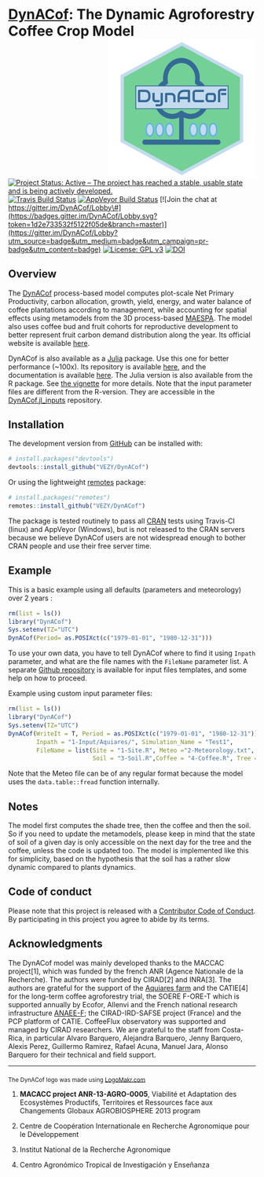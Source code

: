
<!-- README.md is generated from README.Rmd. Please edit that file -->

# [DynACof](https://vezy.github.io/DynACof): The Dynamic Agroforestry Coffee Crop Model <img src="man/figures/logo.png" alt="logo" width="300" align="right" />

[![Project Status: Active – The project has reached a stable, usable
state and is being actively
developed.](http://www.repostatus.org/badges/latest/active.svg)](http://www.repostatus.org/#active)
[![Travis Build
Status](https://travis-ci.com/VEZY/DynACof.svg?branch=master)](https://travis-ci.com/VEZY/DynACof)
[![AppVeyor Build
Status](https://ci.appveyor.com/api/projects/status/github/VEZY/DynACof?branch=master&svg=true)](https://ci.appveyor.com/project/VEZY/DynACof)
[![Join the chat at
https://gitter.im/DynACof/Lobby\#](https://badges.gitter.im/DynACof/Lobby.svg?token=1d2e733532f5122f05de&branch=master)](https://gitter.im/DynACof/Lobby?utm_source=badge&utm_medium=badge&utm_campaign=pr-badge&utm_content=badge)
[![License: GPL
v3](https://img.shields.io/badge/License-GPL%20v3-blue.svg)](https://www.gnu.org/licenses/gpl-3.0)
[![DOI](https://zenodo.org/badge/DOI/10.5281/zenodo.1256816.svg)](https://doi.org/10.5281/zenodo.1256816)

## Overview

The [DynACof](https://vezy.github.io/DynACof) process-based model
computes plot-scale Net Primary Productivity, carbon allocation, growth,
yield, energy, and water balance of coffee plantations according to
management, while accounting for spatial effects using metamodels from
the 3D process-based [MAESPA](https://maespa.github.io/). The model also
uses coffee bud and fruit cohorts for reproductive development to better
represent fruit carbon demand distribution along the year. Its official
website is available [here](https://vezy.github.io/DynACof).

DynACof is also available as a [Julia](https://julialang.org/) package.
Use this one for better performance (\~100x). Its repository is
available [here](https://github.com/VEZY/DynACof.jl), and the
documentation is available
[here](https://vezy.github.io/DynACof.jl/dev/). The Julia version is
also available from the R package. See [the
vignette](https://vezy.github.io/DynACof/articles/julia-version.html)
for more details. Note that the input parameter files are different from
the R-version. They are accessible in the
[DynACof.jl\_inputs](https://github.com/VEZY/DynACof.jl_inputs)
repository.

## Installation

The development version from [GitHub](https://github.com/) can be
installed with:

``` r
# install.packages("devtools")
devtools::install_github("VEZY/DynACof")
```

Or using the lightweight
[remotes](https://github.com/r-lib/remotes#readme) package:

``` r
# install.packages("remotes")
remotes::install_github("VEZY/DynACof")
```

The package is tested routinely to pass all
[CRAN](https://CRAN.R-project.org) tests using Travis-CI (linux) and
AppVeyor (Windows), but is not released to the CRAN servers because we
believe DynACof users are not widespread enough to bother CRAN people
and use their free server time.

## Example

This is a basic example using all defaults (parameters and meteorology)
over 2 years :

``` r
rm(list = ls())
library("DynACof")
Sys.setenv(TZ="UTC")
DynACof(Period= as.POSIXct(c("1979-01-01", "1980-12-31")))
```

To use your own data, you have to tell DynACof where to find it using
`Inpath` parameter, and what are the file names with the `FileName`
parameter list. A separate [Github
repository](https://github.com/VEZY/DynACof_inputs) is available for
input files templates, and some help on how to proceed.

Example using custom input parameter files:

``` r
rm(list = ls())
library("DynACof")
Sys.setenv(TZ="UTC")
DynACof(WriteIt = T, Period = as.POSIXct(c("1979-01-01", "1980-12-31")),
        Inpath = "1-Input/Aquiares/", Simulation_Name = "Test1",
        FileName = list(Site = "1-Site.R", Meteo ="2-Meteorology.txt",
                        Soil = "3-Soil.R",Coffee = "4-Coffee.R", Tree = NULL))
```

Note that the Meteo file can be of any regular format because the model
uses the `data.table::fread` function internally.

## Notes

The model first computes the shade tree, then the coffee and then the
soil. So if you need to update the metamodels, please keep in mind that
the state of soil of a given day is only accessible on the next day for
the tree and the coffee, unless the code is updated too. The model is
implemented like this for simplicity, based on the hypothesis that the
soil has a rather slow dynamic compared to plants dynamics.

## Code of conduct

Please note that this project is released with a [Contributor Code of
Conduct](CODE_OF_CONDUCT.md). By participating in this project you agree
to abide by its terms.

## Acknowledgments

The DynACof model was mainly developed thanks to the MACCAC
project\[1\], which was funded by the french ANR (Agence Nationale de la
Recherche). The authors were funded by CIRAD\[2\] and INRA\[3\]. The
authors are grateful for the support of the [Aquiares
farm](https://aquiares.com/) and the CATIE\[4\] for the long-term coffee
agroforestry trial, the SOERE F-ORE-T which is supported annually by
Ecofor, Allenvi and the French national research infrastructure
[ANAEE-F](http://www.anaee-france.fr/fr/); the CIRAD-IRD-SAFSE project
(France) and the PCP platform of CATIE. CoffeeFlux observatory was
supported and managed by CIRAD researchers. We are grateful to the staff
from Costa-Rica, in particular Alvaro Barquero, Alejandra Barquero,
Jenny Barquero, Alexis Perez, Guillermo Ramirez, Rafael Acuna, Manuel
Jara, Alonso Barquero for their technical and field support.

-----

<sub>The DynACof logo was made using
<a href="http://logomakr.com" title="Logo Makr">LogoMakr.com</a> </sub>

1.  **MACACC project ANR-13-AGRO-0005**, Viabilité et Adaptation des
    Ecosystèmes Productifs, Territoires et Ressources face aux
    Changements Globaux AGROBIOSPHERE 2013 program

2.  Centre de Coopération Internationale en Recherche Agronomique pour
    le Développement

3.  Institut National de la Recherche Agronomique

4.  Centro Agronómico Tropical de Investigación y Enseñanza
